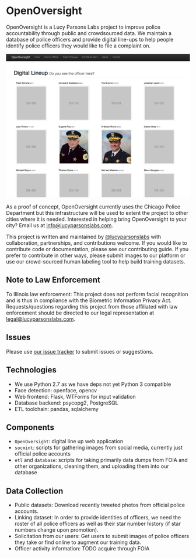 # OpenOversight

OpenOversight is a Lucy Parsons Labs project to improve police accountability through public and crowdsourced data. We maintain a database of police officers and provide digital line-ups to help people identify police officers they would like to file a complaint on.

![](docs/img/swag.png)

As a proof of concept, OpenOversight currently uses the Chicago Police Department but this infrastructure will be used to extent the project to other cities where it is needed. Interested in helping bring OpenOversight to your city? Email us at [info@lucyparsonslabs.com](mailto:info@lucyparsonslabs.com).  

This project is written and maintained by [@lucyparsonslabs](https://twitter.com/lucyparsonslabs.com) with collaboration, partnerships, and contributions welcome. If you would like to contribute code or documentation, please see our contributing guide. If you prefer to contribute in other ways, please submit images to our platform or use our crowd-sourced human labeling tool to help build training datasets.

## Note to Law Enforcement

To Illinois law enforcement: This project does not perform facial recognition and is thus in compliance with the Biometric Information Privacy Act. Requests/questions regarding this project from those affiliated with law enforcement should be directed to our legal representation at [legal@lucyparsonslabs.com](mailto:legal@lucyparsonslabs.com).

## Issues

Please use [our issue tracker](https://github.com/lucyparsons/OpenOversight//issues/new) to submit issues or suggestions. 

## Technologies 

 * We use Python 2.7 as we have deps not yet Python 3 compatible 
 * Face detection: openface, opencv
 * Web frontend: Flask, WTForms for input validation
 * Database backend: psycopg2, PostgreSQL
 * ETL toolchain: pandas, sqlalchemy

## Components

* `OpenOversight`: digital line up web application 
* `socmint`: scripts for gathering images from social media, currently just official police accounts
* `etl` and `database`: scripts for taking primarily data dumps from FOIA and other organizations, cleaning them, and uploading them into our database

## Data Collection

* Public datasets: Download recently tweeted photos from official police accounts. 
* Linking dataset: In order to provide identities of officers, we need the roster of all police officers as well as their star number history (if star numbers change upon promotion). 
* Solicitation from our users: Get users to submit images of police officers they take or find online to augment our training data.
* Officer activity information: TODO acquire through FOIA
